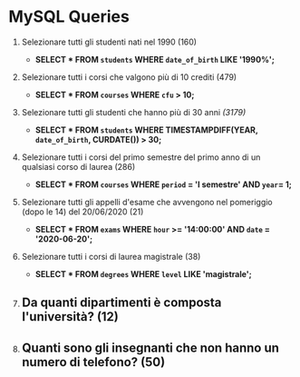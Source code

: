 # MySQL Queries

1. Selezionare tutti gli studenti nati nel 1990 (160)
    - **SELECT * FROM `students` WHERE `date_of_birth` LIKE '1990%';**

2. Selezionare tutti i corsi che valgono più di 10 crediti (479)
    - **SELECT * FROM `courses` WHERE `cfu` > 10;**

3. Selezionare tutti gli studenti che hanno più di 30 anni _(3179)_
    - **SELECT * FROM `students` WHERE TIMESTAMPDIFF(YEAR, `date_of_birth`, CURDATE()) > 30;**

4. Selezionare tutti i corsi del primo semestre del primo anno di un qualsiasi corso di laurea (286)
    - **SELECT * FROM `courses` WHERE `period` = 'I semestre' AND `year`= 1;**

5. Selezionare tutti gli appelli d'esame che avvengono nel pomeriggio (dopo le 14) del 20/06/2020 (21)
    - **SELECT * FROM `exams` WHERE `hour` >= '14:00:00' AND `date` = '2020-06-20';**

6. Selezionare tutti i corsi di laurea magistrale (38)
    - **SELECT * FROM `degrees` WHERE `level` LIKE 'magistrale';**

7. Da quanti dipartimenti è composta l'università? (12)
    - 

8. Quanti sono gli insegnanti che non hanno un numero di telefono? (50)
    - 

